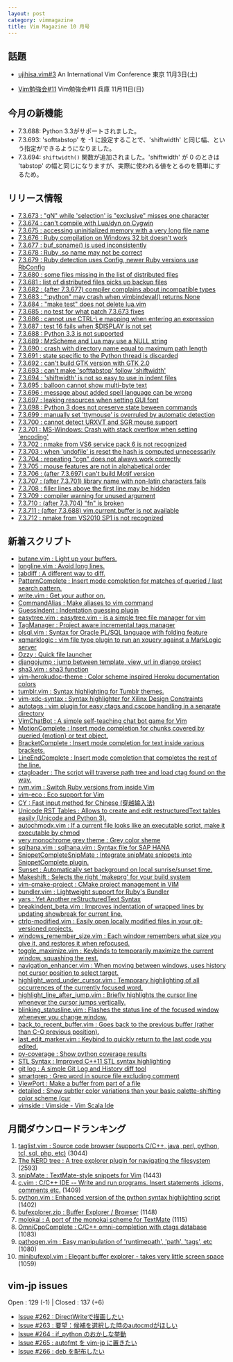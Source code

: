 ```yaml
---
layout: post
category: vimmagazine
title: Vim Magazine 10 月号
---
```


## 話題

- [ujihisa.vim#3](http://vim-jp.org/ujihisa.vim-3/)
  An International Vim Conference 東京 11月3日(土)

- [Vim勉強会#11](http://cotocoto.jp/event/71098)
  Vim勉強会#11 兵庫 11月11日(日)

## 今月の新機能

- 7.3.688: Python 3.3がサポートされました。
- 7.3.693: 'softtabstop' を -1 に設定することで、'shiftwidth' と同じ幅、という指定ができるようになりました。
- 7.3.694: `shiftwidth()` 関数が追加されました。'shiftwidth' が 0 のときは 'tabstop' の幅と同じになりますが、実際に使われる値をとるのを簡単にするため。

## リリース情報

- [7.3.673 : "gN" while 'selection' is "exclusive" misses one character](http://code.google.com/p/vim/source/detail?r=ca1c025079b11c98363e11576d903af756a593fc)
- [7.3.674 : can't compile with Lua/dyn on Cygwin](http://code.google.com/p/vim/source/detail?r=4da6003f0f0eee0f3908f8627af6d13a94c10cc6)
- [7.3.675 : accessing uninitialized memory with a very long file name](http://code.google.com/p/vim/source/detail?r=9963f7a9b41b555a0660288dd94df44b6dee7c2e)
- [7.3.676 : Ruby compilation on Windows 32 bit doesn't work](http://code.google.com/p/vim/source/detail?r=5309996ddcedd7e2dcc8c46624348405290b8940)
- [7.3.677 : buf\_spname() is used inconsistently](http://code.google.com/p/vim/source/detail?r=8115f449a574bc146f75449161f1757aaa5bbb66)
- [7.3.678 : Ruby .so name may not be correct](http://code.google.com/p/vim/source/detail?r=de253f606048a2862a338190b071e5e3c7de7a41)
- [7.3.679 : Ruby detection uses Config, newer Ruby versions use RbConfig](http://code.google.com/p/vim/source/detail?r=dd0f25ede9a8322b5b638961835cc4743cd479a2)
- [7.3.680 : some files missing in the list of distributed files](http://code.google.com/p/vim/source/detail?r=52acec46b75ecf24d044982d4cc067ef7890e7d6)
- [7.3.681 : list of distributed files picks up backup files](http://code.google.com/p/vim/source/detail?r=a2fe24ec6a0d06d0af286b9fee9e307c33f27cca)
- [7.3.682 : (after 7.3.677) compiler complains about incompatible types](http://code.google.com/p/vim/source/detail?r=8eb5b61161b4c56b378ec829e360204102d22db4)
- [7.3.683 : ":python" may crash when vimbindeval() returns None](http://code.google.com/p/vim/source/detail?r=0f5ee262963528ddccfa1f54b83696f939d21b53)
- [7.3.684 : "make test" does not delete lua.vim](http://code.google.com/p/vim/source/detail?r=1cc37b8cfaa1c670e442e2f9444feeb1820228bc)
- [7.3.685 : no test for what patch 7.3.673 fixes](http://code.google.com/p/vim/source/detail?r=34aa94a421b7a03a71013ddbb92937dbaf83b1aa)
- [7.3.686 : cannot use CTRL-\\ e mapping when entering an expression](http://code.google.com/p/vim/source/detail?r=ba9c9d0c4ff4cf56c3c5d2dec2da71decbbe9f6a)
- [7.3.687 : test 16 fails when $DISPLAY is not set](http://code.google.com/p/vim/source/detail?r=0545dab1517f8ce2b8319c02572e4bb357567034)
- [7.3.688 : Python 3.3 is not supported](http://code.google.com/p/vim/source/detail?r=2696da84d37093da0dea419878e4241385eb515b)
- [7.3.689 : MzScheme and Lua may use a NULL string](http://code.google.com/p/vim/source/detail?r=3c072c1cb87372f3ebd345463abbc451e80143e2)
- [7.3.690 : crash with directory name equal to maximum path length](http://code.google.com/p/vim/source/detail?r=caa0ca9ad06cb515b7e6d2e4410e03802b58e167)
- [7.3.691 : state specific to the Python thread is discarded](http://code.google.com/p/vim/source/detail?r=7f10daa706bb6ed0c39f1d2905cd78368a98d19f)
- [7.3.692 : can't build GTK version with GTK 2.0](http://code.google.com/p/vim/source/detail?r=337a4368fd2b68b9822b94e595d77b4d6773bfa4)
- [7.3.693 : can't make 'softtabstop' follow 'shiftwidth'](http://code.google.com/p/vim/source/detail?r=fd96b3cc88ed71d4c4d24c6ac67c9d3a68ae6e6b)
- [7.3.694 : 'shiftwidth' is not so easy to use in indent files](http://code.google.com/p/vim/source/detail?r=8235ccf121bb241f8105d0ba6e1c92e9f8b04555)
- [7.3.695 : balloon cannot show multi-byte text](http://code.google.com/p/vim/source/detail?r=cd6c420e31d6843fa1231e1cf7a3d9eff0ad4e07)
- [7.3.696 : message about added spell language can be wrong](http://code.google.com/p/vim/source/detail?r=447c688b82eb4a5eb7cd0e16521094b77160fd0f)
- [7.3.697 : leaking resources when setting GUI font](http://code.google.com/p/vim/source/detail?r=7c72b5f7ada1f4a028315aa50f8739e0e83c2e74)
- [7.3.698 : Python 3 does not preserve state beween commands](http://code.google.com/p/vim/source/detail?r=b5b892472ecb1a10cce1709e41700b264b6485d2)
- [7.3.699 : manually set 'ttymouse' is overruled by automatic detection](http://code.google.com/p/vim/source/detail?r=4ffb6f9b58e0b51923fe6a71e6af158b6e3f7864)
- [7.3.700 : cannot detect URXVT and SGR mouse support](http://code.google.com/p/vim/source/detail?r=c656847932d33b5d68394ae1ea3153dbdba4d3ff)
- [7.3.701 : MS-Windows: Crash with stack overflow when setting 'encoding'](http://code.google.com/p/vim/source/detail?r=48af8656094539f8f71dc51e0a6aa14d48ddffd0)
- [7.3.702 : nmake from VS6 service pack 6 is not recognized](http://code.google.com/p/vim/source/detail?r=916b5c11a13e9978c85f9742546e70d614116883)
- [7.3.703 : when 'undofile' is reset the hash is computed unnecessarily](http://code.google.com/p/vim/source/detail?r=f69321485951a3c9bd0e9e7484a1901b94cae726)
- [7.3.704 : repeating "cgn" does not always work correctly](http://code.google.com/p/vim/source/detail?r=be8ad9c9b973a4d87b9bcfee2b6a8de1f6d3e071)
- [7.3.705 : mouse features are not in alphabetical order](http://code.google.com/p/vim/source/detail?r=0aa74f2f50a8333fd5544f5d4b383132be41704c)
- [7.3.706 : (after 7.3.697) can't build Motif version](http://code.google.com/p/vim/source/detail?r=d0ae72c2f5f94e2483ab0979eec652b1289679a8)
- [7.3.707 : (after 7.3.701) library name with non-latin characters fails](http://code.google.com/p/vim/source/detail?r=d24d309c365fc5c6a9324a6183d7b927d9f5132f)
- [7.3.708 : filler lines above the first line may be hidden](http://code.google.com/p/vim/source/detail?r=64427849c1582299f2af389c6225eead529f0329)
- [7.3.709 : compiler warning for unused argument](http://code.google.com/p/vim/source/detail?r=fb7dec372910b61478abdd7f79871724153ebfdd)
- [7.3.710 : (after 7.3.704) "fn" is broken](http://code.google.com/p/vim/source/detail?r=906eb5c0ef129b6876fa9c6c5a13e44807f7a503)
- [7.3.711 : (after 7.3.688) vim.current.buffer is not available](http://code.google.com/p/vim/source/detail?r=2a7b2943be22c27edb3c0334423c1b17275f18fb)
- [7.3.712 : nmake from VS2010 SP1 is not recognized](http://code.google.com/p/vim/source/detail?r=557ef119999ea687ccb84eddca295755c24989da)

## 新着スクリプト

- [butane.vim : Light up your buffers.](http://www.vim.org/scripts/script.php?script_id=4245)
- [longline.vim : Avoid long lines.](http://www.vim.org/scripts/script.php?script_id=4246)
- [tabdiff : A different way to diff.](http://www.vim.org/scripts/script.php?script_id=4247)
- [PatternComplete : Insert mode completion for matches of queried / last search pattern.](http://www.vim.org/scripts/script.php?script_id=4248)
- [write.vim : Get your author on.](http://www.vim.org/scripts/script.php?script_id=4249)
- [CommandAlias : Make aliases to vim command](http://www.vim.org/scripts/script.php?script_id=4250)
- [GuessIndent : Indentation guessing plugin](http://www.vim.org/scripts/script.php?script_id=4251)
- [easytree.vim : easytree.vim - is a simple tree file manager for vim](http://www.vim.org/scripts/script.php?script_id=4252)
- [TagManager : Project aware incremental tags manager](http://www.vim.org/scripts/script.php?script_id=4253)
- [plsql.vim : Syntax for Oracle PL/SQL language with folding feature](http://www.vim.org/scripts/script.php?script_id=4254)
- [xqmarklogic : vim file type plugin to run an xquery against a MarkLogic server](http://www.vim.org/scripts/script.php?script_id=4255)
- [Ozzy : Quick file launcher](http://www.vim.org/scripts/script.php?script_id=4256)
- [djangojump : jump between template, view, url  in django project](http://www.vim.org/scripts/script.php?script_id=4257)
- [sha3.vim : sha3 function](http://www.vim.org/scripts/script.php?script_id=4258)
- [vim-herokudoc-theme : Color scheme inspired Heroku documentation colors](http://www.vim.org/scripts/script.php?script_id=4260)
- [tumblr.vim : Syntax highlighting for Tumblr themes.](http://www.vim.org/scripts/script.php?script_id=4261)
- [vim-xdc-syntax : Syntax highlighter for Xilinx Design Constraints](http://www.vim.org/scripts/script.php?script_id=4262)
- [autotags : vim plugin for easy ctags and cscope handling in a separate directory ](http://www.vim.org/scripts/script.php?script_id=4263)
- [VimChatBot : A simple self-teaching chat bot game for Vim](http://www.vim.org/scripts/script.php?script_id=4264)
- [MotionComplete : Insert mode completion for chunks covered by queried {motion} or text object.](http://www.vim.org/scripts/script.php?script_id=4265)
- [BracketComplete : Insert mode completion for text inside various brackets.](http://www.vim.org/scripts/script.php?script_id=4266)
- [LineEndComplete : Insert mode completion that completes the rest of the line.](http://www.vim.org/scripts/script.php?script_id=4267)
- [ctagloader : The script will traverse path tree and load ctag found on the way.](http://www.vim.org/scripts/script.php?script_id=4268)
- [rvm.vim : Switch Ruby versions from inside Vim](http://www.vim.org/scripts/script.php?script_id=4269)
- [vim-eco : Eco support for Vim](http://www.vim.org/scripts/script.php?script_id=4270)
- [CY : Fast input method for Chinese (穿越输入法)](http://www.vim.org/scripts/script.php?script_id=4271)
- [Unicode RST Tables : Allows to create and edit restructuredText tables easily (Unicode and Python 3).](http://www.vim.org/scripts/script.php?script_id=4272)
- [autochmodx.vim : If a current file looks like an executable script, make it executable by chmod](http://www.vim.org/scripts/script.php?script_id=4273)
- [very monochrome grey theme : Grey color sheme](http://www.vim.org/scripts/script.php?script_id=4274)
- [sqlhana.vim : sqlhana.vim : Syntax file for SAP HANA](http://www.vim.org/scripts/script.php?script_id=4275)
- [SnippetCompleteSnipMate : Integrate snipMate snippets into SnippetComplete plugin.](http://www.vim.org/scripts/script.php?script_id=4276)
- [Sunset : Automatically set background on local sunrise/sunset time.](http://www.vim.org/scripts/script.php?script_id=4277)
- [Makeshift : Selects the right 'makeprg' for your build system](http://www.vim.org/scripts/script.php?script_id=4278)
- [vim-cmake-project : CMake project management in VIM](http://www.vim.org/scripts/script.php?script_id=4279)
- [bundler.vim : Lightweight support for Ruby's Bundler](http://www.vim.org/scripts/script.php?script_id=4280)
- [yars : Yet Another reStructuredText Syntax](http://www.vim.org/scripts/script.php?script_id=4281)
- [breakindent\_beta.vim : Improves indentation of wrapped lines by updating showbreak for current line.](http://www.vim.org/scripts/script.php?script_id=4282)
- [ctrlp-modified.vim : Easily open locally modified files in your git-versioned projects.](http://www.vim.org/scripts/script.php?script_id=4283)
- [windows\_remember\_size.vim : Each window remembers what size you give it, and restores it when refocused.](http://www.vim.org/scripts/script.php?script_id=4284)
- [toggle\_maximize.vim : Keybinds to temporarily maximize the current window, squashing the rest.](http://www.vim.org/scripts/script.php?script_id=4285)
- [navigation\_enhancer.vim : When moving between windows, uses history not cursor position to select target.](http://www.vim.org/scripts/script.php?script_id=4286)
- [highlight\_word\_under\_cursor.vim : Temporary highlighting of all occurrences of the currently focused word.](http://www.vim.org/scripts/script.php?script_id=4287)
- [highlight\_line\_after\_jump.vim : Briefly highlights the cursor line whenever the cursor jumps vertically.](http://www.vim.org/scripts/script.php?script_id=4288)
- [blinking\_statusline.vim : Flashes the status line of the focused window whenever you change window.](http://www.vim.org/scripts/script.php?script_id=4289)
- [back\_to\_recent\_buffer.vim : Goes back to the previous buffer (rather than C-O previous position).](http://www.vim.org/scripts/script.php?script_id=4290)
- [last\_edit\_marker.vim : Keybind to quickly return to the last code you edited.](http://www.vim.org/scripts/script.php?script_id=4291)
- [py-coverage : Show python coverage results](http://www.vim.org/scripts/script.php?script_id=4292)
- [STL Syntax : Improved C++11 STL syntax highlighting ](http://www.vim.org/scripts/script.php?script_id=4293)
- [git log : A simple Git Log and History diff tool](http://www.vim.org/scripts/script.php?script_id=4294)
- [smartgrep : Grep word in source file excluding comment](http://www.vim.org/scripts/script.php?script_id=4295)
- [ViewPort : Make a buffer from part of a file](http://www.vim.org/scripts/script.php?script_id=4296)
- [detailed : Show subtler color variations than your basic palette-shifting color scheme (cur](http://www.vim.org/scripts/script.php?script_id=4297)
- [vimside : Vimside - Vim Scala Ide](http://www.vim.org/scripts/script.php?script_id=4298)

## 月間ダウンロードランキング

1. [taglist.vim : Source code browser (supports C/C++, java, perl, python, tcl, sql, php, etc)](http://www.vim.org/scripts/script.php?script_id=273) (3044)
2. [The NERD tree : A tree explorer plugin for navigating the filesystem](http://www.vim.org/scripts/script.php?script_id=1658) (2593)
3. [snipMate : TextMate-style snippets for Vim](http://www.vim.org/scripts/script.php?script_id=2540) (1443)
4. [c.vim : C/C++ IDE --  Write and run programs. Insert statements, idioms, comments etc.](http://www.vim.org/scripts/script.php?script_id=213) (1409)
5. [python.vim : Enhanced version of the python syntax highlighting script](http://www.vim.org/scripts/script.php?script_id=790) (1402)
6. [bufexplorer.zip : Buffer Explorer / Browser](http://www.vim.org/scripts/script.php?script_id=42) (1148)
7. [molokai : A port of the monokai scheme for TextMate](http://www.vim.org/scripts/script.php?script_id=2340) (1115)
8. [OmniCppComplete : C/C++ omni-completion with ctags database](http://www.vim.org/scripts/script.php?script_id=1520) (1083)
9. [pathogen.vim : Easy manipulation of 'runtimepath', 'path', 'tags', etc](http://www.vim.org/scripts/script.php?script_id=2332) (1080)
10. [minibufexpl.vim : Elegant buffer explorer - takes very little screen space](http://www.vim.org/scripts/script.php?script_id=159) (1059)

## vim-jp issues

Open : 129 (-1) | Closed : 137 (+6)

- [Issue #262 : DirectWriteで描画したい](https://github.com/vim-jp/issues/issues/262)
- [Issue #263 : 要望：候補を選択した時のautocmdがほしい](https://github.com/vim-jp/issues/issues/263)
- [Issue #264 : if\_python のおかしな挙動](https://github.com/vim-jp/issues/issues/264)
- [Issue #265 : autofmt を vim-jp に置きたい](https://github.com/vim-jp/issues/issues/265)
- [Issue #266 : deb を配布したい](https://github.com/vim-jp/issues/issues/266)

